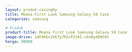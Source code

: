 ```yaml
---
layout: produk-casinghp
title: Moana First Look Samsung Galaxy S9 Case
categories: samsung

# Produk
product-title: Moana First Look Samsung Galaxy S9 Case
image-drive: 1dF4kEnJVE7y7R2cP2tAI-c6n0y4D0t0n
harga: 90000
---
```

